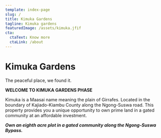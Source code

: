 ```yaml
---
template: index-page
slug: /
title: Kimuka Gardens
tagline: Kimuka gardens
featuredImage: /assets/kimuka.jfif
cta:
  ctaText: Know more
  ctaLink: /about
---
```

<!--StartFragment-->

# Kimuka Gardens

The peaceful place, we found it.

**WELCOME TO KIMUKA GARDENS PHASE**

Kimuka is a Maasai name meaning the plain of Girrafes. Located in the boundary of Kajiado-Kiambu County along the Ngong-Suswa road. This property provides you a unique opportunity to own prime land in a gated community at an affordable investment.

***Own an eighth acre plot in a gated community along the Ngong-Suswa Bypass.***

<!--EndFragment-->